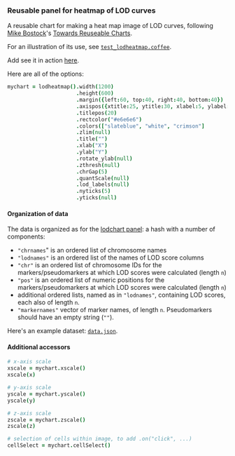 ### Reusable panel for heatmap of LOD curves

A reusable chart for making a heat map image of LOD curves,
following
[Mike Bostock](http://bost.ocks.org/mike)'s
[Towards Reuseable Charts](http://bost.ocks.org/mike/chart/).

For an illustration of its use, see [`test_lodheatmap.coffee`](https://github.com/kbroman/d3panels/blob/master/test/lodheatmap/test_lodheatmap.coffee).

Add see it in action
[here](http://kbroman.org/d3panels/assets/lodheatmap/test).

Here are all of the options:

```coffeescript
mychart = lodheatmap().width(1200)                                             # internal width of chart
                      .height(600)                                             # internal height
                      .margin({left:60, top:40, right:40, bottom:40})          # margins
                      .axispos({xtitle:25, ytitle:30, xlabel:5, ylabel:5})     # spacing for axis titles and labels
                      .titlepos(20)                                            # spacing for panel title
                      .rectcolor("#e6e6e6")                                    # background rectangle color
                      .colors(["slateblue", "white", "crimson"]                # colors
                      .zlim(null)                                              # z-axis limits
                      .title("")                                               # panel title
                      .xlab("X")                                               # x-axis label
                      .ylab("Y")                                               # y-axis label
                      .rotate_ylab(null)                                       # rotate y-axis label
                      .zthresh(null)                                           # plot cells with z >= zthresh or <= -zthresh
                      .chrGap(5)                                               # gap between chromosomes (in pixels)
                      .quantScale(null)                                        # optional vector of numbers, for y-axis scale
                      .lod_labels(null)                                        # optional vector of strings, for LOD column labels
                      .nyticks(5)                                              # no. y-axis ticks if quantitative scale
                      .yticks(null)                                            # positions of y-axis ticks if quantitative scale
```

#### Organization of data

The data is organized as for the [lodchart panel](../lodchart):  a hash with a number of components:

- `"chrnames`" is an ordered list of chromosome names
- `"lodnames"` is an ordered list of the names of LOD score columns
- `"chr"` is an ordered list of chromosome IDs for the markers/pseudomarkers
  at which LOD scores were calculated (length `n`)
- `"pos"` is an ordered list of numeric positions for the markers/pseudomarkers
  at which LOD scores were calculated (length `n`)
- additional ordered lists, named as in `"lodnames"`, containing LOD
  scores, each also of length `n`.
- `"markernames"` vector of marker names, of length `n`. Pseudomarkers
  should have an empty string (`""`).

Here's an example dataset: [`data.json`](http://kbroman.org/d3panels/assets/lodheatmap/test/data.json).


#### Additional accessors

```coffeescript
# x-axis scale
xscale = mychart.xscale()
xscale(x)

# y-axis scale
yscale = mychart.yscale()
yscale(y)

# z-axis scale
zscale = mychart.zscale()
zscale(z)

# selection of cells within image, to add .on("click", ...)
cellSelect = mychart.cellSelect()
```
